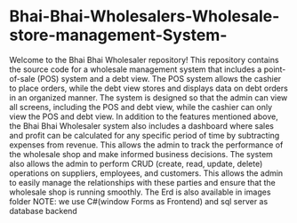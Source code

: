 # Bhai-Bhai-Wholesalers-Wholesale-store-management-System-
Welcome to the Bhai Bhai Wholesaler repository!
This repository contains the source code for a wholesale management system that includes a point-of-sale (POS) system and a debt view. The POS system allows the cashier to place orders, while the debt view stores and displays data on debt orders in an organized manner. The system is designed so that the admin can view all screens, including the POS and debt view, while the cashier can only view the POS and debt view.
In addition to the features mentioned above, the Bhai Bhai Wholesaler system also includes a dashboard where sales and profit can be calculated for any specific period of time by subtracting expenses from revenue. This allows the admin to track the performance of the wholesale shop and make informed business decisions.
The system also allows the admin to perform CRUD (create, read, update, delete) operations on suppliers, employees, and customers. This allows the admin to easily manage the relationships with these parties and ensure that the wholesale shop is running smoothly.
The Erd is also available in images folder
NOTE: we use C#(window Forms as Frontend) and sql server as database backend
